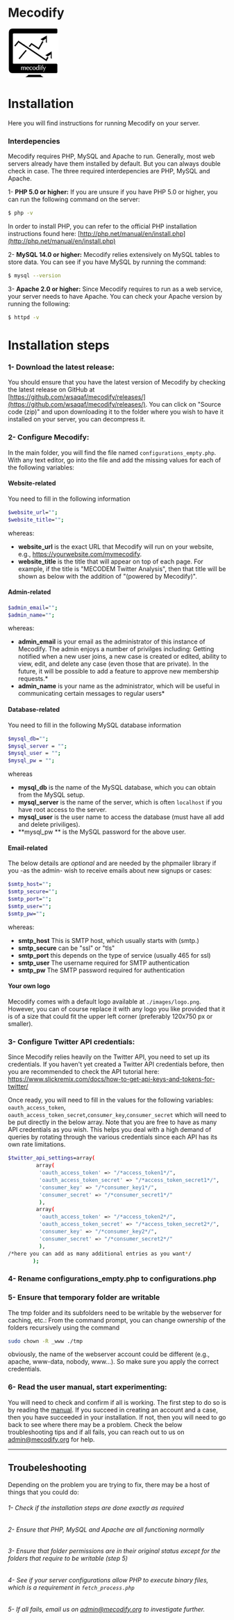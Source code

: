 # Mecodify 
![N|Solid](images/logo3.png)

# Installation

Here you will find instructions for running Mecodify on your server.

### Interdepencies
Mecodify requires PHP, MySQL and Apache to run. Generally, most web servers already have them installed by default. But you can always double check in case. The three required interdepencies are PHP, MySQL and Apache.

1- **PHP 5.0 or higher:** If you are unsure if you have PHP 5.0 or higher, you can run the following command on the server:
```sh
$ php -v
```
In order to install PHP, you can refer to the official PHP installation instructions found here: [http://php.net/manual/en/install.php](http://php.net/manual/en/install.php)

2- **MySQL 14.0 or higher:** Mecodify relies extensively on MySQL tables to store data. You can see if you have MySQL by running the command:
```sh
$ mysql --version
```

3- **Apache 2.0 or higher:** Since Mecodify requires to run as a web service, your server needs to have Apache. You can check your Apache version by running the following:
```sh
$ httpd -v
```

# Installation steps

### 1- Download the latest release: 
You should ensure that you have the latest version of Mecodify by checking the latest release on GitHub at [https://github.com/wsaqaf/mecodify/releases/](https://github.com/wsaqaf/mecodify/releases/). You can click on "Source code (zip)" and upon downloading it to the folder where you wish to have it installed on your server, you can decompress it.

### 2- Configure Mecodify:
In the main folder, you will find the file named `configurations_empty.php`. With any text editor, go into the file and add the missing values for each of the following variables:

#### Website-related
You need to fill in the following information
```sh
$website_url="";
$website_title="";
```
whereas:

- **website_url** is the exact URL that Mecodify will run on your website, e.g., https://yourwebsite.com/mymecodify.
- **website_title** is the title that will appear on top of each page. For example, if the title is "MECODEM Twitter Analysis", then that title will be shown as below with the addition of "(powered by Mecodify)".

#### Admin-related
```sh
$admin_email="";
$admin_name="";
```
whereas:
- **admin_email** is your email as the administrator of this instance of Mecodify. The admin enjoys a number of privilges including: Getting notified when a new user joins, a new case is created or edited, ability to view, edit, and delete any case (even those that are private). In the future, it will be possible to add a feature to approve new membership requests.*
- **admin_name** is your name as the administrator, which will be useful in communicating certain messages to regular users*

#### Database-related
You need to fill in the following MySQL database information
```sh
$mysql_db="";
$mysql_server = "";
$mysql_user = "";
$mysql_pw = "";
```
whereas
- **mysql_db** is the name of the MySQL database, which you can obtain from the MySQL setup.
- **mysql_server** is the name of the server, which is often `localhost` if you have root access to the server.
- **mysql_user** is the user name to access the database (must have all add and delete priviliges).
- **mysql_pw ** is the MySQL password for the above user.

#### Email-related
The below details are *optional* and are needed by the phpmailer library if you -as the admin- wish to receive emails about new signups or cases:
```sh
$smtp_host="";
$smtp_secure="";
$smtp_port="";
$smtp_user="";
$smtp_pw="";
```
whereas:
- **smtp_host** This is SMTP host, which usually starts with (smtp.)
- **smtp_secure** can be "ssl" or "tls"
- **smtp_port** this depends on the type of service (usually 465 for ssl)
- **smtp_user** The username required for SMTP authentication
- **smtp_pw** The SMTP password required for authentication

#### Your own logo
Mecodify comes with a default logo available at `./images/logo.png`. However, you can of course replace it with any logo you like provided that it is of a size that could fit the upper left corner (preferably 120x750 px or smaller).

### 3- Configure Twitter API credentials:
Since Mecodify relies heavily on the Twitter API, you need to set up its credentials. If you haven't yet created a Twitter API credentials before, then you are recommended to check the API tutorial here:
https://www.slickremix.com/docs/how-to-get-api-keys-and-tokens-for-twitter/

Once ready, you will need to fill in the values for the following variables:
`oauth_access_token`, `oauth_access_token_secret`,`consumer_key`,`consumer_secret`
which will need to be put directly in the below array. Note that you are free to  have as many API credentials as you wish. This helps you deal with a high demand of queries by rotating through the various credentials since each API has its own rate limitations.
```sh
$twitter_api_settings=array( 
         array(
          'oauth_access_token' => "/*access_token1*/",
          'oauth_access_token_secret' => "/*access_token_secret1*/",
          'consumer_key' => "/*consumer_key1*/",
          'consumer_secret' => "/*consumer_secret1*/"
          ),
         array(
          'oauth_access_token' => "/*access_token2*/",
          'oauth_access_token_secret' => "/*access_token_secret2*/",
          'consumer_key' => "/*consumer_key2*/",
          'consumer_secret' => "/*consumer_secret2*/"
          ),
/*here you can add as many additional entries as you want*/
        );
```
### 4- Rename configurations_empty.php to configurations.php

### 5- Ensure that temporary folder are writable
The tmp folder and its subfolders need to be writable by the webserver for caching, etc.:
From the command prompt, you can change ownership of the folders recursively using the command
```sh
sudo chown -R _www ./tmp
```
obviously, the name of the webserver account could be different (e.g., apache, www-data, nobody, www...). So make sure you apply the correct credentials.

### 6- Read the user manual, start experimenting:
You will need to check and confirm if all is working. The first step to do so is by reading the [manual](manual.md). If you succeed in creating an account and a case, then you have succeeded in your installation. If not, then you will need to go back to see where there may be a problem. Check the below troubleshooting tips and if all fails, you can reach out to us on [admin@mecodify.org](mailto:admin@mecodify.org) for help.
___

## Troubeleshooting
Depending on the problem you are trying to fix, there may be a host of things that you could do:

###### 1- Check if the installation steps are done exactly as required
###### 2- Ensure that PHP, MySQL and Apache are all functioning normally
###### 3- Ensure that folder permissions are in their original status except for the folders that  require to be writable (step 5)
###### 4- See if your server configurations allow PHP to execute binary files, which is a requirement in `fetch_process.php`
###### 5- If all fails, email us on [admin@mecodify.org](mailto:admin@mecodify.org) to investigate further.

